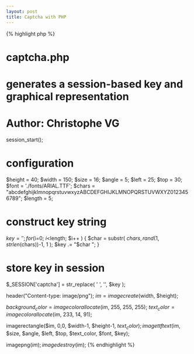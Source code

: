 ```yaml
---
layout: post
title: Captcha with PHP
---
```


{% highlight php %}
# captcha.php
# generates a session-based key and graphical representation
# Author: Christophe VG

session_start();

# configuration
$height = 40;
$width  = 150;
$size   = 16;
$angle  = 5;
$left = 25;
$top = 30;
$font   = './fonts/ARIAL.TTF';
$chars  = "abcdefghijklmnopqrstuvwxyzABCDEFGHIJKLMNOPQRSTUVWXYZ0123456789";
$length = 5;

# construct key string
$key = '';
for($i=0; $i<$length; $i++ ) {
 $char = substr( $chars, rand(1, strlen($chars))-1, 1 );
 $key .= "$char ";
}

# store key in session
$_SESSION['captcha'] = str_replace( ' ', '', $key );

header("Content-type: image/png");
$im = imagecreate($width, $height);

$background_color = imagecolorallocate($im, 255, 255, 255);
$text_color = imagecolorallocate($im, 233, 14, 91);

imagerectangle($im, 0,0, $width-1, $height-1, $text_color);
imagettftext($im, $size, $angle, $left, $top, $text_color, $font, $key);

imagepng($im);
imagedestroy($im); 
{% endhighlight %}
